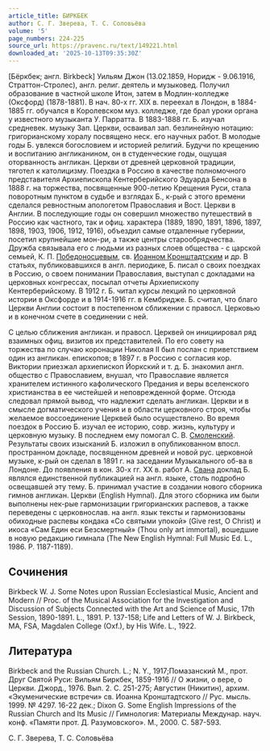 ```yaml
---
article_title: БИРКБЕК
author: С. Г. Зверева, Т. С. Соловьёва
volume: '5'
page_numbers: 224-225
source_url: https://pravenc.ru/text/149221.html
downloaded_at: '2025-10-13T09:35:30Z'
---
```


[Бёркбек; англ. Birkbeck] Уильям Джон (13.02.1859, Норидж - 9.06.1916, Страттон-Стролес), англ. религ. деятель и музыковед. Получил образование в частной школе Итон, затем в Модлин-колледже (Оксфорд) (1878-1881). В нач. 80-х гг. XIX в. переехал в Лондон, в 1884-1885 гг. обучался в Королевском муз. колледже, где брал уроки органа у известного музыканта У. Парратта. В 1883-1888 гг. Б. изучал средневек. музыку Зап. Церкви, осваивал зап. безлинейную нотацию: григорианскому хоралу посвящено неск. его научных работ. В молодые годы Б. увлекся богословием и историей религий. Будучи по крещению и воспитанию англиканином, он в студенческие годы, ощущая оторванность англикан. Церкви от древней церковной традиции, тяготел к католицизму. Поездка в Россию в качестве полномочного представителя Архиепископа Кентерберийского Эдуарда Бенсона в 1888 г. на торжества, посвященные 900-летию Крещения Руси, стала поворотным пунктом в судьбе и взглядах Б., к-рый с этого времени сделался ревностным апологетом Православия и Вост. Церкви в Англии. В последующие годы он совершил множество путешествий в Россию как частного, так и офиц. характера (1889, 1890, 1891, 1896, 1897, 1898, 1903, 1906, 1912, 1916), объездил самые отдаленные губернии, посетил крупнейшие мон-ри, а также центры старообрядчества. Дружба связывала его с людьми из разных слоев общества - с царской семьей, К. П. [Победоносцевым](https://pravenc.ru/text/Победоносцев.html), св. [Иоанном Кронштадтским](<https://pravenc.ru/text/Иоанном Кронштадтским.html>) и др. В статьях, публиковавшихся в англ. периодике, Б. писал о своих поездках в Россию, о своем понимании Православия, выступал с докладами на церковных конгрессах, посылал отчеты Архиепископу Кентерберийскому. В 1912 г. Б. читал курсы лекций по церковной истории в Оксфорде и в 1914-1916 гг. в Кембридже. Б. считал, что благо Церкви Англии состоит в постепенном сближении с правосл. Церковью и в конечном счете в соединении с ней.

С целью сближения англикан. и правосл. Церквей он инициировал ряд взаимных офиц. визитов их представителей. По его совету на торжества по случаю коронации Николая II был послан с приветствием один из англикан. епископов; в 1897 г. в Россию с согласия кор. Виктории приезжал архиепископ Йоркский и т. д. Б. знакомил англ. общество с Православием, внушал, что Православие является хранителем истинного кафолического Предания и веры вселенского христианства в ее чистейшей и неповрежденной форме. Отсюда следовал прямой вывод, что надлежит сделать англикан. Церкви и в смысле догматического учения и в области церковного строя, чтобы желаемое воссоединение Церквей было осуществлено. Во время поездок в Россию Б. изучал ее историю, совр. жизнь, культуру и церковную музыку. В последнем ему помогал С. В. [Смоленский](https://pravenc.ru/text/Смоленский.html). Результаты своих изысканий Б. изложил в опубликованном впосл. пространном докладе, посвященном древней и новой рус. церковной музыке, к-рый он сделал в 1891 г. на заседании Музыкального об-ва в Лондоне. До появления в кон. 30-х гг. XX в. работ А. [Свана](https://pravenc.ru/text/Свана.html) доклад Б. являлся единственной публикацией на англ. языке, столь подробно освещавшей эту тему. Б. принимал участие в создании нового сборника гимнов англикан. Церкви (English Hymnal). Для этого сборника им были выполнены нек-рые гармонизации григорианских распевов, а также переведены с церковнослав. на англ. язык тексты и гармонизованы обиходные распевы кондака «Со святыми упокой» (Give rest, O Christ) и икоса «Сам Един еси Безсмертный» (Thou only art immortal), вошедшие в новую редакцию гимнала (The New English Hymnal: Full Music Ed. L., 1986. Р. 1187-1189).

## Сочинения

Birkbeck W. J. Some Notes upon Russian Ecclesiastical Music, Ancient and Modern // Proc. of the Musical Association for the Investigation and Discussion of Subjects Connected with the Art and Science of Music, 17th Session, 1890-1891. L., 1891. P. 137-158; Life and Letters of W. J. Birkbeck, MA, FSA, Magdalen College (Oxf.), by His Wife. L., 1922.

## Литература

Birkbeck and the Russian Church. L.; N. Y., 1917;Помазанский М., прот. Друг Святой Руси: Вильям Биркбек, 1859-1916 // О жизни, о вере, о Церкви. Джорд., 1976. Вып. 2. С. 251-275; Августин (Никитин), архим. «Экуменические встречи» св. Иоанна Кронштадтского // Рус. мысль. 1999. № 4297. 16-22 дек.; Dixon G. Some English Impressions of the Russian Church and Its Music // Гимнология: Материалы Междунар. науч. конф. «Памяти прот. Д. Разумовского». М., 2000. С. 587-593.

С. Г. Зверева, Т. С. Соловьёва

